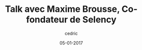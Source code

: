 ---
layout: video
title: "Talk avec Maxime Brousse, Co-fondateur de Selency"
youtube_slug: "m_7y572Txyg"
date: 05-01-2017
author: cedric
locale: "fr"
labels:
  - talk
pushed: true
thumbnail: 2017-01-05-maxime-brousse-fondateur-selency.jpg
description: "Pour ce premier ApéroTalk de l'année, nous recevrons Maxime Brousse, co-fondateur de Selency (ex Brocante Lab)."
---